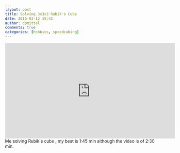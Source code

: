 ```yaml
---
layout: post
title: Solving 3x3x3 Rubik's Cube
date: 2015-02-12 19:42
author: dpmittal
comments: true
categories: [hobbies, speedcubing]
---
```

<iframe width="560" height="315" src="https://www.youtube.com/embed/cHTyuJVk_vs" frameborder="0" allowfullscreen></iframe>
<br>
Me solving Rubik's cube , my best is 1:45 min although the video is of 2:30 min.
